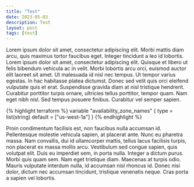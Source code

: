 ```yaml
---
title: "Test"
date: 2023-05-03
description: Test
layout: post
tags: [test]
---
```


Lorem ipsum dolor sit amet, consectetur adipiscing elit. Morbi mattis diam arcu, quis maximus tortor faucibus eget. Integer tincidunt a leo id lobortis. Lorem ipsum dolor sit amet, consectetur adipiscing elit. Quisque et libero ut felis bibendum vehicula ac in velit. Morbi lobortis arcu orci, euismod auctor elit laoreet sit amet. Ut malesuada id nisl nec tempus. Ut tempor varius egestas. In hac habitasse platea dictumst. Donec sed velit quis orci eleifend vulputate quis et erat. Suspendisse gravida diam at nisl tristique hendrerit. Curabitur porttitor turpis ornare, ultricies tellus porttitor, tempor quam. Nam eget nibh nisl. Sed tempus posuere finibus. Curabitur vel semper sapien.

{% highlight terraform %}
variable "availability_zone_names" {
  type    = list(string)
  default = ["us-west-1a"]
}
{% endhighlight %}

Proin condimentum facilisis est, non faucibus nulla accumsan id. Pellentesque molestie vehicula sapien, at placerat ante. Nunc eu pharetra massa. Nam convallis, dui id ullamcorper mattis, tellus lacus facilisis turpis, non placerat ex massa mollis arcu. Vestibulum sed congue sapien, quis volutpat elit. Duis eu imperdiet sem, in porta nulla. Integer a dictum purus. Morbi quis quam sem. Nam eget tristique diam. Maecenas at turpis odio. Mauris vulputate interdum nulla, id accumsan nisl rhoncus id. Donec nisi dolor, dictum nec accumsan tincidunt, tristique venenatis neque. Cras porta a sapien vel lobortis.